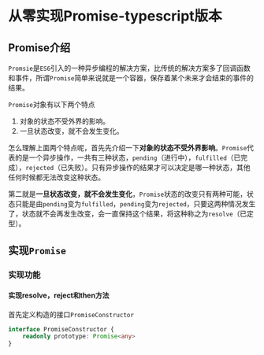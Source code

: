 # 从零实现Promise-typescript版本

## Promise介绍

`Promsie`是`ES6`引入的一种异步编程的解决方案，比传统的解决方案多了回调函数和事件，所谓`Promise`简单来说就是一个容器，保存着某个未来才会结束的事件的结果。

`Promise`对象有以下两个特点

1. 对象的状态不受外界的影响。
2. 一旦状态改变，就不会发生变化。

怎么理解上面两个特点呢，首先先介绍一下**对象的状态不受外界影响**。`Promise`代表的是一个异步操作，一共有三种状态，`pending`（进行中），`fulfilled`（已完成），`rejected`（已失败）。只有异步操作的结果才可以决定是哪一种状态，其他任何时候都无法改变这种状态。

第二就是**一旦状态改变，就不会发生变化**，`Promise`状态的改变只有两种可能，状态只能是由`pending`变为`fulfilled`，`pending`变为`rejected`，只要这两种情况发生了，状态就不会再发生改变，会一直保持这个结果，将这种称之为`resolve`（已定型）。

## 实现`Promise`

### 实现功能

#### 实现resolve，reject和then方法

首先定义构造的接口`PromiseConstructor`

```ts
interface PromiseConstructor {
    readonly prototype: Promise<any>
}
```

